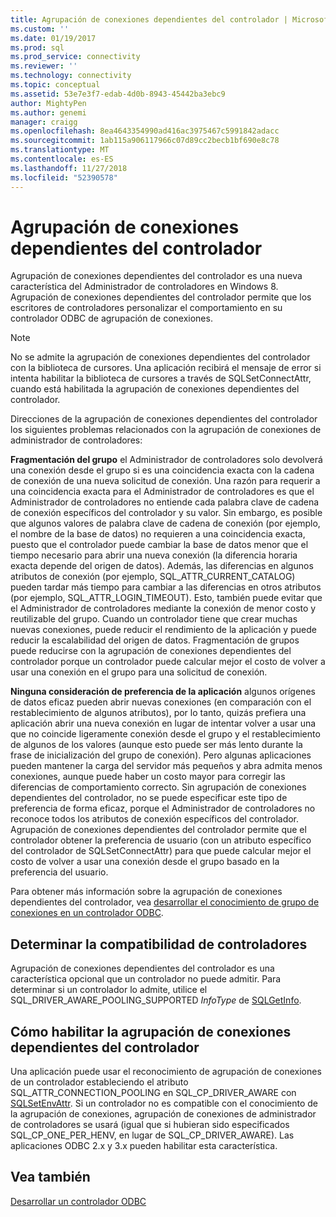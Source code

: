 ```yaml
---
title: Agrupación de conexiones dependientes del controlador | Microsoft Docs
ms.custom: ''
ms.date: 01/19/2017
ms.prod: sql
ms.prod_service: connectivity
ms.reviewer: ''
ms.technology: connectivity
ms.topic: conceptual
ms.assetid: 53e7e3f7-edab-4d0b-8943-45442ba3ebc9
author: MightyPen
ms.author: genemi
manager: craigg
ms.openlocfilehash: 8ea4643354990ad416ac3975467c5991842adacc
ms.sourcegitcommit: 1ab115a906117966c07d89cc2becb1bf690e8c78
ms.translationtype: MT
ms.contentlocale: es-ES
ms.lasthandoff: 11/27/2018
ms.locfileid: "52390578"
---
```

# <a name="driver-aware-connection-pooling"></a>Agrupación de conexiones dependientes del controlador
Agrupación de conexiones dependientes del controlador es una nueva característica del Administrador de controladores en Windows 8. Agrupación de conexiones dependientes del controlador permite que los escritores de controladores personalizar el comportamiento en su controlador ODBC de agrupación de conexiones.  
  
> [!NOTE]  
>  No se admite la agrupación de conexiones dependientes del controlador con la biblioteca de cursores. Una aplicación recibirá el mensaje de error si intenta habilitar la biblioteca de cursores a través de SQLSetConnectAttr, cuando está habilitada la agrupación de conexiones dependientes del controlador.  
  
 Direcciones de la agrupación de conexiones dependientes del controlador los siguientes problemas relacionados con la agrupación de conexiones de administrador de controladores:  
  
 **Fragmentación del grupo** el Administrador de controladores solo devolverá una conexión desde el grupo si es una coincidencia exacta con la cadena de conexión de una nueva solicitud de conexión.  Una razón para requerir a una coincidencia exacta para el Administrador de controladores es que el Administrador de controladores no entiende cada palabra clave de cadena de conexión específicos del controlador y su valor.  Sin embargo, es posible que algunos valores de palabra clave de cadena de conexión (por ejemplo, el nombre de la base de datos) no requieren a una coincidencia exacta, puesto que el controlador puede cambiar la base de datos menor que el tiempo necesario para abrir una nueva conexión (la diferencia horaria exacta depende del origen de datos). Además, las diferencias en algunos atributos de conexión (por ejemplo, SQL_ATTR_CURRENT_CATALOG) pueden tardar más tiempo para cambiar a las diferencias en otros atributos (por ejemplo, SQL_ATTR_LOGIN_TIMEOUT). Esto, también puede evitar que el Administrador de controladores mediante la conexión de menor costo y reutilizable del grupo. Cuando un controlador tiene que crear muchas nuevas conexiones, puede reducir el rendimiento de la aplicación y puede reducir la escalabilidad del origen de datos. Fragmentación de grupos puede reducirse con la agrupación de conexiones dependientes del controlador porque un controlador puede calcular mejor el costo de volver a usar una conexión en el grupo para una solicitud de conexión.  
  
 **Ninguna consideración de preferencia de la aplicación** algunos orígenes de datos eficaz pueden abrir nuevas conexiones (en comparación con el restablecimiento de algunos atributos), por lo tanto, quizás prefiera una aplicación abrir una nueva conexión en lugar de intentar volver a usar una que no coincide ligeramente conexión desde el grupo y el restablecimiento de algunos de los valores (aunque esto puede ser más lento durante la frase de inicialización del grupo de conexión). Pero algunas aplicaciones pueden mantener la carga del servidor más pequeños y abra admita menos conexiones, aunque puede haber un costo mayor para corregir las diferencias de comportamiento correcto. Sin agrupación de conexiones dependientes del controlador, no se puede especificar este tipo de preferencia de forma eficaz, porque el Administrador de controladores no reconoce todos los atributos de conexión específicos del controlador. Agrupación de conexiones dependientes del controlador permite que el controlador obtener la preferencia de usuario (con un atributo específico del controlador de SQLSetConnectAttr) para que puede calcular mejor el costo de volver a usar una conexión desde el grupo basado en la preferencia del usuario.  
  
 Para obtener más información sobre la agrupación de conexiones dependientes del controlador, vea [desarrollar el conocimiento de grupo de conexiones en un controlador ODBC](../../../odbc/reference/develop-driver/developing-connection-pool-awareness-in-an-odbc-driver.md).  
  
## <a name="determining-driver-support"></a>Determinar la compatibilidad de controladores  
 Agrupación de conexiones dependientes del controlador es una característica opcional que un controlador no puede admitir. Para determinar si un controlador lo admite, utilice el SQL_DRIVER_AWARE_POOLING_SUPPORTED *InfoType* de [SQLGetInfo](../../../odbc/reference/syntax/sqlgetinfo-function.md).  
  
## <a name="how-to-enable-driver-aware-connection-pooling"></a>Cómo habilitar la agrupación de conexiones dependientes del controlador  
 Una aplicación puede usar el reconocimiento de agrupación de conexiones de un controlador estableciendo el atributo SQL_ATTR_CONNECTION_POOLING en SQL_CP_DRIVER_AWARE con [SQLSetEnvAttr](../../../odbc/reference/syntax/sqlsetenvattr-function.md). Si un controlador no es compatible con el conocimiento de la agrupación de conexiones, agrupación de conexiones de administrador de controladores se usará (igual que si hubieran sido especificados SQL_CP_ONE_PER_HENV, en lugar de SQL_CP_DRIVER_AWARE). Las aplicaciones ODBC 2.x y 3.x pueden habilitar esta característica.  
  
## <a name="see-also"></a>Vea también  
 [Desarrollar un controlador ODBC](../../../odbc/reference/develop-driver/developing-an-odbc-driver.md)
